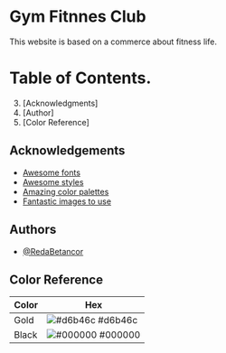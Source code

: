 # Gym Fitnnes Club

This website is based on a commerce about fitness life.

# Table of Contents.

3. [Acknowledgments]
4. [Author]
5. [Color Reference] 

## Acknowledgements

 - [Awesome fonts](https://fontawesome.com/)
 - [Awesome styles](https://uiverse.io/)
 - [Amazing color palettes](https://uicolors.app/create)
 - [Fantastic images to use](https://www.peakpx.com/en/hd-wallpaper-desktop-vdklz)


## Authors

- [@RedaBetancor](https://github.com/RedaBetancor)

## Color Reference

| Color             | Hex                                                                |
| ----------------- | ------------------------------------------------------------------ |
| Gold | ![#d6b46c](https://via.placeholder.com/10/d6b46c?text=+) #d6b46c |
| Black | ![#000000](https://via.placeholder.com/10/000000?text=+) #000000 |
